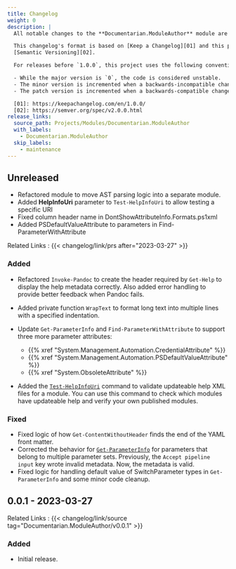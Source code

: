 ```yaml
---
title: Changelog
weight: 0
description: |
  All notable changes to the **Documentarian.ModuleAuthor** module are documented in this file.

  This changelog's format is based on [Keep a Changelog][01] and this project adheres to
  [Semantic Versioning][02].

  For releases before `1.0.0`, this project uses the following convention:

  - While the major version is `0`, the code is considered unstable.
  - The minor version is incremented when a backwards-incompatible change is introduced.
  - The patch version is incremented when a backwards-compatible change or bug fix is introduced.

  [01]: https://keepachangelog.com/en/1.0.0/
  [02]: https://semver.org/spec/v2.0.0.html
release_links:
  source_path: Projects/Modules/Documentarian.ModuleAuthor
  with_labels:
    - Documentarian.ModuleAuthor
  skip_labels:
    - maintenance
---
```


## Unreleased

- Refactored module to move AST parsing logic into a separate module.
- Added **HelpInfoUri** parameter to `Test-HelpInfoUri` to allow testing a specific URI
- Fixed column header name in DontShowAttributeInfo.Formats.ps1xml
- Added PSDefaultValueAttribute to parameters in Find-ParameterWithAttribute

Related Links
: {{< changelog/link/prs after="2023-03-27" >}}

### Added

- Refactored `Invoke-Pandoc` to create the header required by `Get-Help` to display the help
  metadata correctly. Also added error handling to provide better feedback when Pandoc fails.
- Added private function `WrapText` to format long text into multiple lines with a specified
  indentation.
- Update `Get-ParameterInfo` and `Find-ParameterWithAttribute` to support three more parameter
  attributes:

  - {{% xref "System.Management.Automation.CredentialAttribute" %}}
  - {{% xref "System.Management.Automation.PSDefaultValueAttribute" %}}
  - {{% xref "System.ObsoleteAttribute" %}}

- Added the [`Test-HelpInfoUri`] command to validate updateable help XML files for a module. You
  can use this command to check which modules have updateable help and verify your own published
  modules.

### Fixed

- Fixed logic of how `Get-ContentWithoutHeader` finds the end of the YAML front matter.
- Corrected the behavior for [`Get-ParameterInfo`] for parameters that belong to multiple parameter
  sets. Previously, the `Accept pipeline input` key wrote invalid metadata. Now, the metadata is
  valid.
- Fixed logic for handling default value of SwitchParameter types in `Get-ParameterInfo` and some
  minor code cleanup.

## 0.0.1 - 2023-03-27

Related Links
: {{< changelog/link/source tag="Documentarian.ModuleAuthor/v0.0.1" >}}

### Added

- Initial release.

<!-- Link Reference Definitions -->
[`Test-HelpInfoUri`]:  /modules/moduleauthor/reference/cmdlets/test-helpinfouri/
[`Get-ParameterInfo`]: /modules/moduleauthor/reference/cmdlets/get-parameterinfo/
